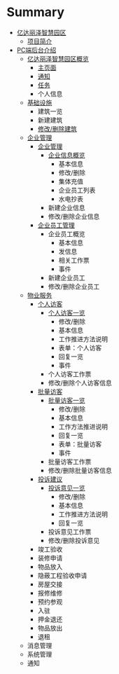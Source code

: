 # Summary

* [亿达丽泽智慧园区](README.md)
  * [项目简介](xiang-mu-jian-jie.md)
* [PC端后台介绍](chapter1.md)
  * [亿达丽泽智慧园区概览](chapter1/yi-da-li-ze-zhi-hui-yuan-qu-gai-lan.md)
    * [主页面](chapter1/yi-da-li-ze-zhi-hui-yuan-qu-gai-lan/zhu-ye-mian.md)
    * [通知](chapter1/yi-da-li-ze-zhi-hui-yuan-qu-gai-lan/tong-zhi.md)
    * [任务](chapter1/yi-da-li-ze-zhi-hui-yuan-qu-gai-lan/ren-wu.md)
    * 个人信息
  * [基础设施](chapter1/ji-chu-she-shi.md)
    * 建筑一览
    * 新建建筑
    * [修改/删除建筑](chapter1/ji-chu-she-shi/xiu-gai-3002-shan-chu-jian-zhu.md)
  * [企业管理](chapter1/qi-ye-guan-li.md)
    * [企业管理](chapter1/qi-ye-guan-li/qi-ye-guan-li.md)
      * [企业信息概览](chapter1/qi-ye-guan-li/qi-ye-guan-li/qi-ye-xin-xi-gai-lan.md)
        * 基本信息
        * 修改/删除
        * 集体充值
        * 企业员工列表
        * 水电抄表
      * 新建企业信息
      * 修改/删除企业信息
    * [企业员工管理](chapter1/qi-ye-guan-li/qi-ye-yuan-gong-guan-li.md)
      * 企业员工概览
        * 基本信息
        * 发信息
        * 相关工作票
        * 事件
      * 新建企业员工
      * 修改/删除企业员工
  * [物业服务](chapter1/wu-ye-fu-wu.md)
    * [个人访客](chapter1/wu-ye-fu-wu/ge-ren-fang-ke.md)
      * [个人访客一览](chapter1/wu-ye-fu-wu/ge-ren-fang-ke/ge-ren-fang-ke-yi-lan.md)
        * 修改/删除
        * 基本信息
        * 工作推进方法说明
        * 表单：个人访客
        * 回复一览
        * 事件
      * 个人访客工作票
      * 修改/删除个人访客信息
    * [批量访客](chapter1/wu-ye-fu-wu/pi-liang-fang-ke.md)
      * [批量访客一览](chapter1/wu-ye-fu-wu/pi-liang-fang-ke/pi-liang-fang-ke-yi-lan.md)
        * 修改/删除
        * 基本信息
        * 工作方法推进说明
        * 回复一览
        * 表单：批量访客
        * 事件
      * 批量访客工作票
      * 修改/删除批量访客信息
    * [投诉建议](chapter1/wu-ye-fu-wu/tou-su-jian-yi.md)
      * [投诉意见一览](chapter1/wu-ye-fu-wu/tou-su-jian-yi/tou-su-yi-jian-yi-lan.md)
        * 修改/删除
        * 基本信息
        * 工作推进方法说明
        * 回复一览
      * 投诉意见工作票
      * 修改/删除投诉意见
    * 竣工验收
    * 装修申请
    * 物品放入
    * 隐蔽工程验收申请
    * 房屋交接
    * 报修维修
    * 预约参观
    * 入驻
    * 押金退还
    * 物品放出
    * 退租
  * 消息管理
  * 系统管理
  * 通知

